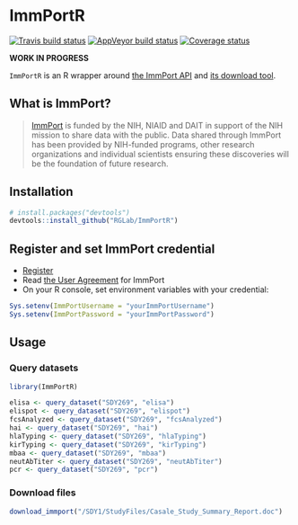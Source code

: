 ImmPortR
================

<!-- README.md is generated from README.Rmd. Please edit that file -->
[![Travis build status](https://travis-ci.org/RGLab/ImmPortR.svg?branch=master)](https://travis-ci.org/RGLab/ImmPortR) [![AppVeyor build status](https://ci.appveyor.com/api/projects/status/umenopusk26e89mf?svg=true)](https://ci.appveyor.com/project/juyeongkim/immportr) [![Coverage status](https://codecov.io/gh/RGLab/ImmPortR/branch/master/graph/badge.svg)](https://codecov.io/github/RGLab/ImmPortR?branch=master)

**WORK IN PROGRESS**

`ImmPortR` is an R wrapper around [the ImmPort API](http://docs.immport.org/#API/DataQueryAPI/dataqueryapi/) and [its download tool](http://docs.immport.org/#Tool/FileDownloadTool/filedownloadtool/).

What is ImmPort?
----------------

> [ImmPort](http://immport.org) is funded by the NIH, NIAID and DAIT in support of the NIH mission to share data with the public. Data shared through ImmPort has been provided by NIH-funded programs, other research organizations and individual scientists ensuring these discoveries will be the foundation of future research.

Installation
------------

``` r
# install.packages("devtools")
devtools::install_github("RGLab/ImmPortR")
```

Register and set ImmPort credential
-----------------------------------

-   [Register](https://immport-user-admin.niaid.nih.gov:8443/registrationuser/registration)
-   Read [the User Agreement](http://www.immport.org/agreement) for ImmPort
-   On your R console, set environment variables with your credential:

``` r
Sys.setenv(ImmPortUsername = "yourImmPortUsername")
Sys.setenv(ImmPortPassword = "yourImmPortPassword")
```

Usage
-----

### Query datasets

``` r
library(ImmPortR)

elisa <- query_dataset("SDY269", "elisa")
elispot <- query_dataset("SDY269", "elispot")
fcsAnalyzed <- query_dataset("SDY269", "fcsAnalyzed")
hai <- query_dataset("SDY269", "hai")
hlaTyping <- query_dataset("SDY269", "hlaTyping")
kirTyping <- query_dataset("SDY269", "kirTyping")
mbaa <- query_dataset("SDY269", "mbaa")
neutAbTiter <- query_dataset("SDY269", "neutAbTiter")
pcr <- query_dataset("SDY269", "pcr")
```

### Download files

``` r
download_immport("/SDY1/StudyFiles/Casale_Study_Summary_Report.doc")
```
